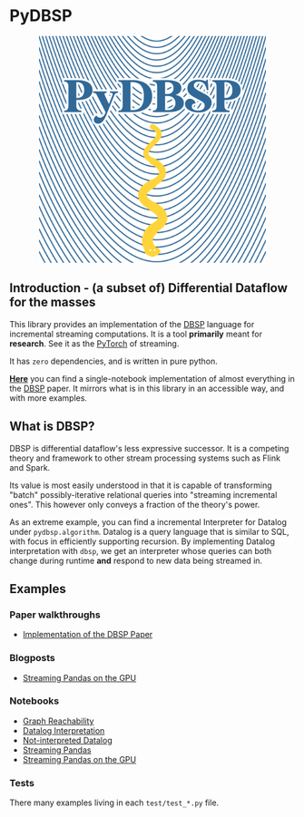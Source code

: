 # PyDBSP
<div align="center">
<a href="/assets/" />
<img src="/assets/logo.svg" width=400px" />
</a>
</div>

## Introduction - (a subset of) Differential Dataflow for the masses
This library provides an implementation of the [DBSP](https://arxiv.org/pdf/2203.16684) language for incremental streaming
computations. It is a tool **primarily** meant for **research**. See it as the [PyTorch](https://github.com/pytorch/pytorch) of streaming.

It has `zero` dependencies, and is written in pure python.

[**Here**](https://github.com/brurucy/dbsp-from-scratch/blob/master/dbsp_paper_walkthrough_implementation.ipynb) you can find a single-notebook implementation of almost everything in 
the [DBSP](https://arxiv.org/pdf/2203.16684) paper. It mirrors what is in this library in an accessible way, and with more examples.

## What is DBSP? 
DBSP is differential dataflow's less expressive successor. It is a competing theory and framework to other stream processing systems 
such as Flink and Spark.

Its value is most easily understood in that it is capable of transforming "batch" possibly-iterative relational queries 
into "streaming incremental ones". This however only conveys a fraction of the theory's power. 

As an extreme example, you can find a incremental Interpreter for Datalog under `pydbsp.algorithm`. Datalog is a query language that is 
similar to SQL, with focus in efficiently supporting recursion. By implementing Datalog interpretation with `dbsp`, we get an interpreter
whose queries can both change during runtime __and__ respond to new data being streamed in.

## Examples 

### Paper walkthroughs

* [Implementation of the DBSP Paper](https://github.com/brurucy/dbsp-from-scratch)

### Blogposts

* [Streaming Pandas on the GPU](https://www.feldera.com/blog/gpu-stream-dbsp)

### Notebooks

* [Graph Reachability](notebooks/benchmark.ipynb)
* [Datalog Interpretation](notebooks/datalog.ipynb)
* [Not-interpreted Datalog](notebooks/rdfs.ipynb)
* [Streaming Pandas](notebooks/readme.ipynb)
* [Streaming Pandas on the GPU](notebooks/readme_gpu.ipynb)

### Tests

There many examples living in each `test/test_*.py` file.
